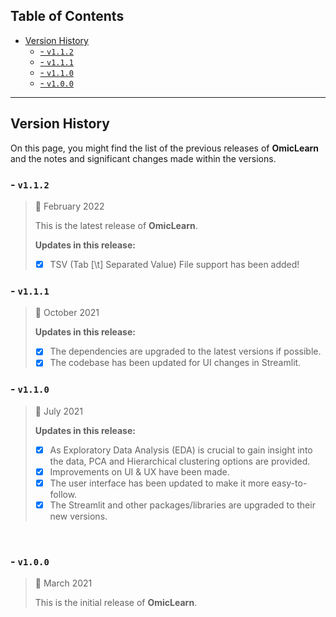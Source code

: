 ## **Table of Contents**

- [Version History](#version-history)
  * [- `v1.1.2`](#--v112)
  * [- `v1.1.1`](#--v111)
  * [- `v1.1.0`](#--v110)
  * [- `v1.0.0`](#--v100)
  
---

## Version History

On this page, you might find the list of the previous releases of **OmicLearn** and the notes and significant changes made within the versions.

### - `v1.1.2`

> 📅  February 2022
>
> This is the latest release of **OmicLearn**.
>
> **Updates in this release:**
>
> - [x] TSV (Tab [\t] Separated Value) File support has been added!
>

### - `v1.1.1`

> 📅  October 2021
>
>
> **Updates in this release:**
>
> - [x] The dependencies are upgraded to the latest versions if possible.
> - [x] The codebase has been updated for UI changes in Streamlit.
>


### - `v1.1.0`

> 📅 July 2021
>
>
> **Updates in this release:**
> - [X] As Exploratory Data Analysis (EDA) is crucial to gain insight into the data,  PCA and Hierarchical clustering options are provided.
> - [X] Improvements on UI & UX have been made.
> - [X] The user interface has been updated to make it more easy-to-follow.
> - [X] The Streamlit and other packages/libraries are upgraded to their new versions.
>

<br>

### - `v1.0.0`

> 📅 March 2021
>
> This is the initial release of **OmicLearn**.